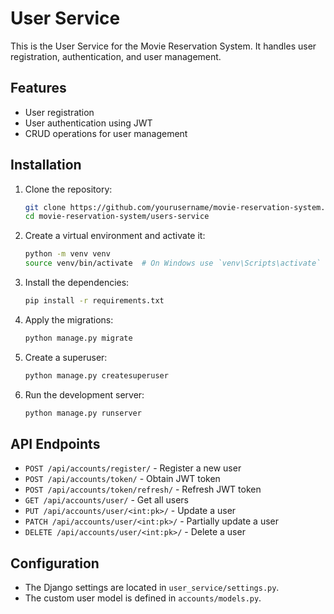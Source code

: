 # User Service

This is the User Service for the Movie Reservation System. It handles user registration, authentication, and user management.

## Features

- User registration
- User authentication using JWT
- CRUD operations for user management

## Installation

1. Clone the repository:

   ```bash
   git clone https://github.com/yourusername/movie-reservation-system.git
   cd movie-reservation-system/users-service
   ```

2. Create a virtual environment and activate it:

   ```bash
   python -m venv venv
   source venv/bin/activate  # On Windows use `venv\Scripts\activate`
   ```

3. Install the dependencies:

   ```bash
   pip install -r requirements.txt
   ```

4. Apply the migrations:

   ```bash
   python manage.py migrate
   ```

5. Create a superuser:

   ```bash
   python manage.py createsuperuser
   ```

6. Run the development server:
   ```bash
   python manage.py runserver
   ```

## API Endpoints

- `POST /api/accounts/register/` - Register a new user
- `POST /api/accounts/token/` - Obtain JWT token
- `POST /api/accounts/token/refresh/` - Refresh JWT token
- `GET /api/accounts/user/` - Get all users
- `PUT /api/accounts/user/<int:pk>/` - Update a user
- `PATCH /api/accounts/user/<int:pk>/` - Partially update a user
- `DELETE /api/accounts/user/<int:pk>/` - Delete a user

## Configuration

- The Django settings are located in `user_service/settings.py`.
- The custom user model is defined in `accounts/models.py`.
